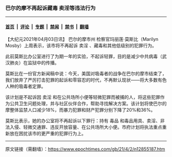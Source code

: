 ### 巴尔的摩不再起诉藏毒 卖淫等违法行为

---

#### [首页](../../../..?n12855187) &nbsp;|&nbsp; [评论](../../../../../epoch-comment?n12855187) &nbsp;|&nbsp; [专题](../../../../../epoch-special?n12855187) &nbsp;|&nbsp; [禁闻](../../../../../epoch-news?n12855187) &nbsp;|&nbsp; [禁书](../../../../../books?n12855187) &nbsp;|&nbsp; [翻墙](https://github.com/gfw-breaker/nogfw/blob/master/README.md?n12855187)


<div class="post_content" id="artbody" itemprop="articleBody">
 <!-- article content begin -->
 <p>
  【大纪元2021年04月03日讯】
  <ok href="https://www.epochtimes.com/gb/tag/%E5%B7%B4%E5%B0%94%E7%9A%84%E6%91%A9%E5%B8%82%E5%B7%9E.html">
   巴尔的摩市州
  </ok>
  检察官玛丽莲·莫斯比（Marilyn Mosby）上周表示，该市将不再起诉
  <ok href="https://www.epochtimes.com/gb/tag/%E5%8D%96%E6%B7%AB.html">
   卖淫
  </ok>
  、藏毒和其他低级别的犯罪行为。
 </p>
 <p>
  此前莫斯比办公室进行了为期一年的实验，不起诉轻罪，目的是减少中共病毒（武汉肺炎）在监狱中的传播。
 </p>
 <p>
  莫斯比在一份官方新闻稿中说：今天，美国对吸毒者的战争在巴尔的摩市结束了，我们放弃了严厉打击犯罪的起诉和零容忍的时代，不再默认现状——将大多数有色人种的吸毒者定罪。
 </p>
 <p>
  该计划是不起诉因
  <ok href="https://www.epochtimes.com/gb/tag/%E5%8D%96%E6%B7%AB.html">
   卖淫
  </ok>
  和在公共场所小便等轻微犯罪而被捕的人，将这些犯罪作为公共卫生问题处理，并与社区伙伴合作，帮助寻找解决方案。该计划将使巴尔的摩整体监禁人口减少18%，而暴力犯罪和财产犯罪分别下降了20%和36%。
 </p>
 <p>
  莫斯比表示，她的办公室将不再起诉以下罪行：持有
  <ok href="https://www.epochtimes.com/gb/tag/%E6%AF%92%E5%93%81.html">
   毒品
  </ok>
  和毒品用具、卖淫、非法入侵、轻微交通罪、违反开放容量、在公共场所大小便。市府计划将执法重点重新放在困扰该市的更严重的犯罪行为上。
 </p>
 <!-- article content end -->
 <div id="below_article_ad">
 </div>
</div>


---

原文链接（需翻墙）：https://www.epochtimes.com/gb/21/4/2/n12855187.htm